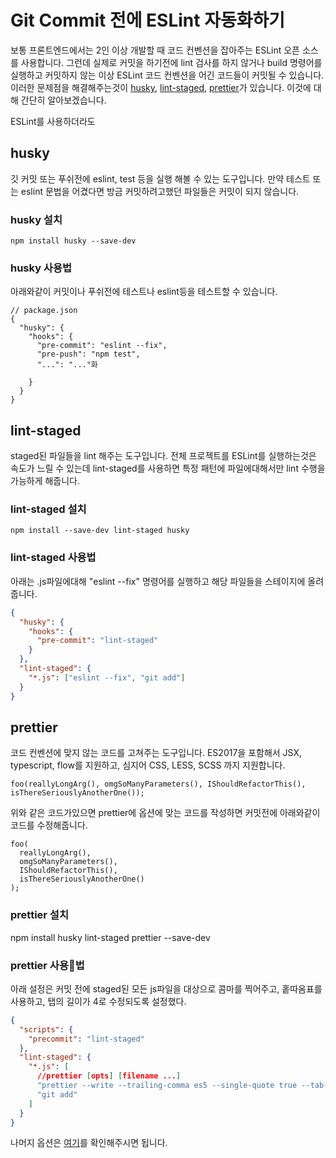 # Git Commit 전에 ESLint 자동화하기
보통 프론트엔드에서는 2인 이상 개발할 때 코드 컨벤션을 잡아주는 ESLint 오픈 소스를 사용합니다. 그런데 실제로 커밋을 하기전에 lint 검사를 하지 않거나 build 명령어를 실행하고 커밋하지 않는 이상 ESLint 코드 컨벤션을 어긴 코드들이 커밋될 수 있습니다. 이러한 문제점을 해결해주는것이 [husky](https://github.com/typicode/husky), [lint-staged](https://github.com/okonet/lint-staged), [prettier](https://github.com/prettier/prettier)가 있습니다. 이것에 대해 간단히 알아보겠습니다.


 ESLint를 사용하더라도 

## husky 
깃 커밋 또는 푸쉬전에 eslint, test 등을 실행 해볼 수 있는 도구입니다. 만약 테스트 또는 eslint 문법을 어겼다면 방금 커밋하려고했던 파일들은 커밋이 되지 않습니다.

### husky 설치
```
npm install husky --save-dev
```

### husky 사용법
아래와같이 커밋이나 푸쉬전에 테스트나 eslint등을 테스트할 수 있습니다.
```
// package.json
{
  "husky": {
    "hooks": {
      "pre-commit": "eslint --fix",
      "pre-push": "npm test",
      "...": "..."화
      
    }
  }
}
```

## lint-staged
staged된 파일들을 lint 해주는 도구입니다. 전체 프로젝트를 ESLint를 실행하는것은 속도가 느릴 수 있는데 lint-staged를 사용하면 특정 패턴에 파일에대해서만 lint 수행을 가능하게 해줍니다.

### lint-staged 설치
```
npm install --save-dev lint-staged husky
```


### lint-staged 사용법
아래는 .js파일에대해 "eslint --fix" 명령어를 실행하고 해당 파일들을 스테이지에 올려줍니다.
```json
{
  "husky": {
    "hooks": {  
      "pre-commit": "lint-staged"
    }
  },
  "lint-staged": {
    "*.js": ["eslint --fix", "git add"]
  }
}
```

## prettier
코드 컨벤션에 맞지 않는 코드를 고쳐주는 도구입니다. ES2017을 포함해서 JSX, typescript, flow를 지원하고, 심지어 CSS, LESS, SCSS 까지 지원합니다.

```
foo(reallyLongArg(), omgSoManyParameters(), IShouldRefactorThis(), isThereSeriouslyAnotherOne());
```
위와 같은 코드가있으면 prettier에 옵션에 맞는 코드를 작성하면 커밋전에 아래와같이 코드를 수정해줍니다.
```
foo(
  reallyLongArg(),
  omgSoManyParameters(),
  IShouldRefactorThis(),
  isThereSeriouslyAnotherOne()
);
```

### prettier 설치
npm install husky lint-staged prettier --save-dev

### prettier 사용법
아래 설정은 커밋 전에 staged된 모든 js파일을 대상으로 콤마를 찍어주고, 홑따옴표를 사용하고, 탭의 길이가 4로 수정되도록 설정했다.
```json
{
  "scripts": {
    "precommit": "lint-staged"
  },
  "lint-staged": {
    "*.js": [
      //prettier [opts] [filename ...]
      "prettier --write --trailing-comma es5 --single-quote true --tab-width 4",
      "git add"
    ]
  }
}
```
나머지 옵션은 [여기](https://prettier.io/docs/en/options.html)를 확인해주시면 됩니다.